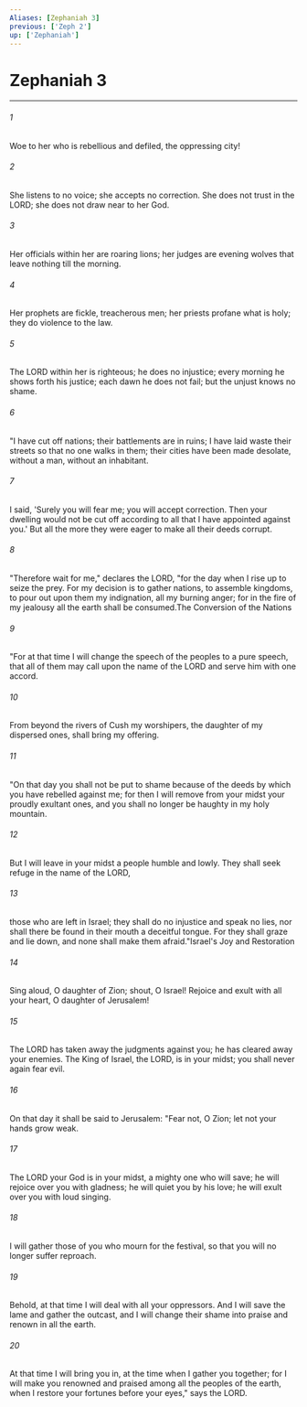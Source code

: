 ```yaml
---
Aliases: [Zephaniah 3]
previous: ['Zeph 2']
up: ['Zephaniah']
---
```

# Zephaniah 3

***

 

###### 1 
Woe to her who is rebellious and defiled, 
 the oppressing city! 
 
 

###### 2 
She listens to no voice; 
 she accepts no correction. 
 She does not trust in the LORD; 
 she does not draw near to her God.
 
 

###### 3 
Her officials within her 
 are roaring lions; 
 her judges are evening wolves 
 that leave nothing till the morning. 
 
 

###### 4 
Her prophets are fickle, treacherous men; 
 her priests profane what is holy; 
 they do violence to the law. 
 
 

###### 5 
The LORD within her is righteous; 
 he does no injustice; 
 every morning he shows forth his justice; 
 each dawn he does not fail; 
 but the unjust knows no shame.
 
 

###### 6 
"I have cut off nations; 
 their battlements are in ruins; 
 I have laid waste their streets 
 so that no one walks in them; 
 their cities have been made desolate, 
 without a man, without an inhabitant. 
 
 

###### 7 
I said, 'Surely you will fear me; 
 you will accept correction. 
 Then your dwelling would not be cut off 
 according to all that I have appointed against you.' 
 But all the more they were eager 
 to make all their deeds corrupt.
 
 

###### 8 
"Therefore wait for me," declares the LORD, 
 "for the day when I rise up to seize the prey. 
 For my decision is to gather nations, 
 to assemble kingdoms, 
 to pour out upon them my indignation, 
 all my burning anger; 
 for in the fire of my jealousy 
 all the earth shall be consumed.The Conversion of the Nations
 
 

###### 9 
"For at that time I will change the speech of the peoples 
 to a pure speech, 
 that all of them may call upon the name of the LORD 
 and serve him with one accord. 
 
 

###### 10 
From beyond the rivers of Cush 
 my worshipers, the daughter of my dispersed ones, 
 shall bring my offering.
 
 

###### 11 
"On that day you shall not be put to shame 
 because of the deeds by which you have rebelled against me; 
 for then I will remove from your midst 
 your proudly exultant ones, 
 and you shall no longer be haughty 
 in my holy mountain. 
 
 

###### 12 
But I will leave in your midst 
 a people humble and lowly. 
 They shall seek refuge in the name of the LORD, 
 
 

###### 13 
those who are left in Israel; 
 they shall do no injustice 
 and speak no lies, 
 nor shall there be found in their mouth 
 a deceitful tongue. 
 For they shall graze and lie down, 
 and none shall make them afraid."Israel's Joy and Restoration
 
 

###### 14 
Sing aloud, O daughter of Zion; 
 shout, O Israel! 
 Rejoice and exult with all your heart, 
 O daughter of Jerusalem! 
 
 

###### 15 
The LORD has taken away the judgments against you; 
 he has cleared away your enemies. 
 The King of Israel, the LORD, is in your midst; 
 you shall never again fear evil. 
 
 

###### 16 
On that day it shall be said to Jerusalem: 
 "Fear not, O Zion; 
 let not your hands grow weak. 
 
 

###### 17 
The LORD your God is in your midst, 
 a mighty one who will save; 
 he will rejoice over you with gladness; 
 he will quiet you by his love; 
 he will exult over you with loud singing. 
 
 

###### 18 
I will gather those of you who mourn for the festival, 
 so that you will no longer suffer reproach. 
 
 

###### 19 
Behold, at that time I will deal 
 with all your oppressors. 
 And I will save the lame 
 and gather the outcast, 
 and I will change their shame into praise 
 and renown in all the earth. 
 
 

###### 20 
At that time I will bring you in, 
 at the time when I gather you together; 
 for I will make you renowned and praised 
 among all the peoples of the earth, 
 when I restore your fortunes 
 before your eyes," says the LORD.
 
